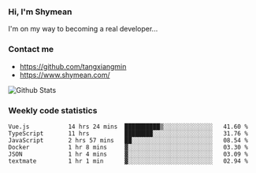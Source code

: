 ### Hi, I'm Shymean

I'm on my way to becoming a real developer...

### Contact me

- <https://github.com/tangxiangmin>
- <https://www.shymean.com/>

![Github Stats](https://github-readme-stats.vercel.app/api?username=tangxiangmin&show_icons=true&theme=dark)


###  Weekly code statistics

<!--START_SECTION:waka-->

```text
Vue.js           14 hrs 24 mins  ██████████▒░░░░░░░░░░░░░░   41.60 %
TypeScript       11 hrs          ████████░░░░░░░░░░░░░░░░░   31.76 %
JavaScript       2 hrs 57 mins   ██░░░░░░░░░░░░░░░░░░░░░░░   08.54 %
Docker           1 hr 8 mins     ▓░░░░░░░░░░░░░░░░░░░░░░░░   03.30 %
JSON             1 hr 4 mins     ▓░░░░░░░░░░░░░░░░░░░░░░░░   03.09 %
textmate         1 hr 1 min      ▓░░░░░░░░░░░░░░░░░░░░░░░░   02.94 %
```

<!--END_SECTION:waka-->